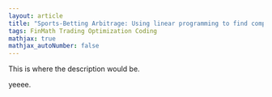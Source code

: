 ```yaml
---
layout: article
title: "Sports-Betting Arbitrage: Using linear programming to find complex opportunities "
tags: FinMath Trading Optimization Coding
mathjax: true
mathjax_autoNumber: false
---
```


This is where the description would be.

<!--more-->

yeeee.